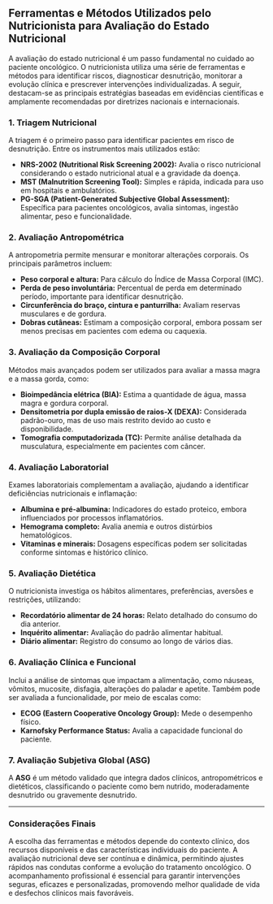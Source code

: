 
## Ferramentas e Métodos Utilizados pelo Nutricionista para Avaliação do Estado Nutricional

A avaliação do estado nutricional é um passo fundamental no cuidado ao paciente oncológico. O nutricionista utiliza uma série de ferramentas e métodos para identificar riscos, diagnosticar desnutrição, monitorar a evolução clínica e prescrever intervenções individualizadas. A seguir, destacam-se as principais estratégias baseadas em evidências científicas e amplamente recomendadas por diretrizes nacionais e internacionais.

### 1. Triagem Nutricional

A triagem é o primeiro passo para identificar pacientes em risco de desnutrição. Entre os instrumentos mais utilizados estão:

- **NRS-2002 (Nutritional Risk Screening 2002):** Avalia o risco nutricional considerando o estado nutricional atual e a gravidade da doença.
- **MST (Malnutrition Screening Tool):** Simples e rápida, indicada para uso em hospitais e ambulatórios.
- **PG-SGA (Patient-Generated Subjective Global Assessment):** Específica para pacientes oncológicos, avalia sintomas, ingestão alimentar, peso e funcionalidade.

### 2. Avaliação Antropométrica

A antropometria permite mensurar e monitorar alterações corporais. Os principais parâmetros incluem:

- **Peso corporal e altura:** Para cálculo do Índice de Massa Corporal (IMC).
- **Perda de peso involuntária:** Percentual de perda em determinado período, importante para identificar desnutrição.
- **Circunferência do braço, cintura e panturrilha:** Avaliam reservas musculares e de gordura.
- **Dobras cutâneas:** Estimam a composição corporal, embora possam ser menos precisas em pacientes com edema ou caquexia.

### 3. Avaliação da Composição Corporal

Métodos mais avançados podem ser utilizados para avaliar a massa magra e a massa gorda, como:

- **Bioimpedância elétrica (BIA):** Estima a quantidade de água, massa magra e gordura corporal.
- **Densitometria por dupla emissão de raios-X (DEXA):** Considerada padrão-ouro, mas de uso mais restrito devido ao custo e disponibilidade.
- **Tomografia computadorizada (TC):** Permite análise detalhada da musculatura, especialmente em pacientes com câncer.

### 4. Avaliação Laboratorial

Exames laboratoriais complementam a avaliação, ajudando a identificar deficiências nutricionais e inflamação:

- **Albumina e pré-albumina:** Indicadores do estado proteico, embora influenciados por processos inflamatórios.
- **Hemograma completo:** Avalia anemia e outros distúrbios hematológicos.
- **Vitaminas e minerais:** Dosagens específicas podem ser solicitadas conforme sintomas e histórico clínico.

### 5. Avaliação Dietética

O nutricionista investiga os hábitos alimentares, preferências, aversões e restrições, utilizando:

- **Recordatório alimentar de 24 horas:** Relato detalhado do consumo do dia anterior.
- **Inquérito alimentar:** Avaliação do padrão alimentar habitual.
- **Diário alimentar:** Registro do consumo ao longo de vários dias.

### 6. Avaliação Clínica e Funcional

Inclui a análise de sintomas que impactam a alimentação, como náuseas, vômitos, mucosite, disfagia, alterações do paladar e apetite. Também pode ser avaliada a funcionalidade, por meio de escalas como:

- **ECOG (Eastern Cooperative Oncology Group):** Mede o desempenho físico.
- **Karnofsky Performance Status:** Avalia a capacidade funcional do paciente.

### 7. Avaliação Subjetiva Global (ASG)

A **ASG** é um método validado que integra dados clínicos, antropométricos e dietéticos, classificando o paciente como bem nutrido, moderadamente desnutrido ou gravemente desnutrido.

---

### Considerações Finais

A escolha das ferramentas e métodos depende do contexto clínico, dos recursos disponíveis e das características individuais do paciente. A avaliação nutricional deve ser contínua e dinâmica, permitindo ajustes rápidos nas condutas conforme a evolução do tratamento oncológico. O acompanhamento profissional é essencial para garantir intervenções seguras, eficazes e personalizadas, promovendo melhor qualidade de vida e desfechos clínicos mais favoráveis.
```
